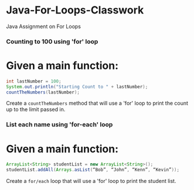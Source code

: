 # Java-For-Loops-Classwork
Java Assignment on For Loops

### Counting to 100 using 'for' loop
# Given a main function:
```java
int lastNumber = 100;
System.out.println("Starting Count to " + lastNumber);
countTheNumbers(lastNumber);
```
Create a ```countTheNumbers``` method that will use a 'for' loop to print the count up to the limit passed in.

### List each name using 'for-each' loop
# Given a main function:
```java
ArrayList<String> studentList = new ArrayList<String>();
studentList.addAll(Arrays.asList(“Bob”, “John”, “Kenn”, “Kevin”));
```
Create a ```for/each``` loop that will use a 'for' loop to print the student list.
